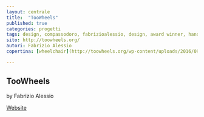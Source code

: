 ```yaml
---
layout: centrale
title:  "TooWheels"
published: true
categories: progetti
tags: design, compassodoro, fabrizioalessio, design, award winner, handychair, opensource, lasercut, mobility, transportation
sito: http://toowheels.org/
autori: Fabrizio Alessio
copertina: [wheelchair](http://toowheels.org/wp-content/uploads/2016/09/7.jpg)

---
```

## TooWheels
by Fabrizio Alessio

[Website](http://toowheels.org/wp-content/uploads/2016/09/7.jpg)
